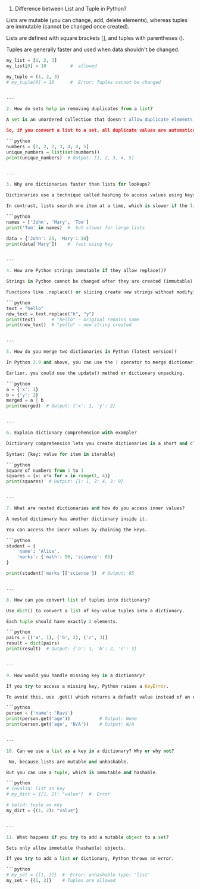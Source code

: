 1. Difference between List and Tuple in Python?

Lists are mutable (you can change, add, delete elements), whereas tuples are immutable (cannot be changed once created).

Lists are defined with square brackets [], and tuples with parentheses ().

Tuples are generally faster and used when data shouldn't be changed.

```python
my_list = [1, 2, 3]
my_list[0] = 10         #  allowed

my_tuple = (1, 2, 3)
# my_tuple[0] = 10      #  Error: Tuples cannot be changed


---

2. How do sets help in removing duplicates from a list?

A set is an unordered collection that doesn't allow duplicate elements.

So, if you convert a list to a set, all duplicate values are automatically removed.

```python
numbers = [1, 2, 2, 3, 4, 4, 5]
unique_numbers = list(set(numbers))
print(unique_numbers)  # Output: [1, 2, 3, 4, 5]


---

3. Why are dictionaries faster than lists for lookups?

Dictionaries use a technique called hashing to access values using keys, which makes lookup fast (almost constant time).

In contrast, lists search one item at a time, which is slower if the list is large.

```python
names = ['John', 'Mary', 'Tom']
print('Tom' in names)  #  but slower for large lists

data = {'John': 25, 'Mary': 30}
print(data['Mary'])    #  fast using key


---

4. How are Python strings immutable if they allow replace()?

Strings in Python cannot be changed after they are created (immutable).

Functions like .replace() or slicing create new strings without modifying the original.

```python
text = "hello"
new_text = text.replace("h", "y")
print(text)      # "hello" – original remains same
print(new_text)  # "yello" – new string created


---

5. How do you merge two dictionaries in Python (latest version)?

In Python 3.9 and above, you can use the | operator to merge dictionaries.

Earlier, you could use the update() method or dictionary unpacking.

```python
a = {'x': 1}
b = {'y': 2}
merged = a | b
print(merged)  # Output: {'x': 1, 'y': 2}


---

6. Explain dictionary comprehension with example?

Dictionary comprehension lets you create dictionaries in a short and clean way using loops.

Syntax: {key: value for item in iterable}

```python
Square of numbers from 1 to 3
squares = {x: x*x for x in range(1, 4)}
print(squares)  # Output: {1: 1, 2: 4, 3: 9}


---

7. What are nested dictionaries and how do you access inner values?

A nested dictionary has another dictionary inside it.

You can access the inner values by chaining the keys.

```python
student = {
    'name': 'Alice',
    'marks': {'math': 90, 'science': 85}
}

print(student['marks']['science'])  # Output: 85


---

8. How can you convert list of tuples into dictionary?

Use dict() to convert a list of key-value tuples into a dictionary.

Each tuple should have exactly 2 elements.

```python
pairs = [('a', 1), ('b', 2), ('c', 3)]
result = dict(pairs)
print(result)  # Output: {'a': 1, 'b': 2, 'c': 3}


---

9. How would you handle missing key in a dictionary?

If you try to access a missing key, Python raises a KeyError.

To avoid this, use .get() which returns a default value instead of an error.

```python
person = {'name': 'Ravi'}
print(person.get('age'))           # Output: None
print(person.get('age', 'N/A'))    # Output: N/A


---

10. Can we use a list as a key in a dictionary? Why or why not?

 No, because lists are mutable and unhashable.

But you can use a tuple, which is immutable and hashable.

```python
# Invalid: list as key
# my_dict = {[1, 2]: "value"}  #  Error

# Valid: tuple as key
my_dict = {(1, 2): "value"}     


---

11. What happens if you try to add a mutable object to a set?

Sets only allow immutable (hashable) objects.

If you try to add a list or dictionary, Python throws an error.

```python
# my_set = {[1, 2]}  #  Error: unhashable type: 'list'
my_set = {(1, 2)}    # Tuples are allowed               



